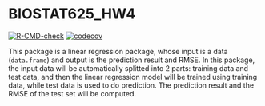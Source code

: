 # BIOSTAT625_HW4

<!-- badges: start -->
  [![R-CMD-check](https://github.com/WeakCha/BIOSTAT625_HW4/workflows/R-CMD-check/badge.svg)](https://github.com/WeakCha/BIOSTAT625_HW4/actions)
  [![codecov](https://codecov.io/gh/WeakCha/BIOSTAT625_HW4/branch/main/graph/badge.svg?token=QA50NDYI28)](https://codecov.io/gh/WeakCha/BIOSTAT625_HW4)
  <!-- badges: end -->

This package is a linear regression package, whose input is a data (`data.frame`) and output is the prediction result and RMSE. In this package, the input data will be automatically splitted into 2 parts: training data and test data, and then the linear regression model will be trained using training data, while test data is used to do prediction. The prediction result and the RMSE of the test set will be computed. 
